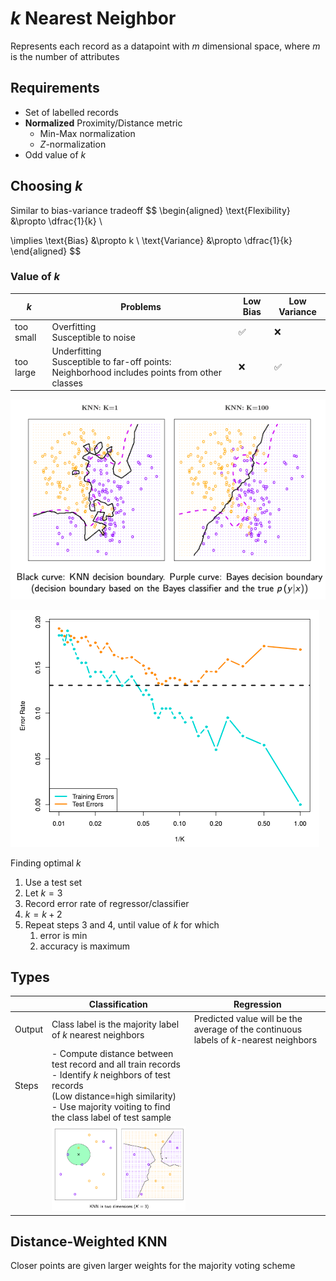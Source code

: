 # $k$ Nearest Neighbor

Represents each record as a datapoint with $m$ dimensional space, where $m$ is the number of attributes

## Requirements

- Set of labelled records
- **Normalized** Proximity/Distance metric
  - Min-Max normalization
  - $Z$-normalization
- Odd value of $k$

## Choosing $k$

Similar to bias-variance tradeoff
$$
\begin{aligned}
\text{Flexibility} &\propto \dfrac{1}{k} \\

\implies \text{Bias} &\propto k \\
\text{Variance} &\propto \dfrac{1}{k}
\end{aligned}
$$

### Value of $k$

| $k$       | Problems                                                                                         | Low Bias | Low Variance |
| --------- | ------------------------------------------------------------------------------------------------ | -------- | ------------ |
| too small | Overfitting<br />Susceptible to noise                                                            | ✅        | ❌            |
| too large | Underfitting<br />Susceptible to far-off points: Neighborhood includes points from other classes | ❌        | ✅            |

![knn_decision_boundary](./assets/knn_decision_boundary.png)

![knn_bias_variance_tradeoff](./assets/knn_bias_variance_tradeoff.png)

Finding optimal $k$
1. Use a test set
2. Let $k = 3$
3. Record error rate of regressor/classifier
4. $k = k+2$
5. Repeat steps 3 and 4, until value of $k$ for which
   1. error is min
   2. accuracy is maximum

## Types


|        | Classification                                                                                                                                                                                                | Regression                                                                            |
| ------ | ------------------------------------------------------------------------------------------------------------------------------------------------------------------------------------------------------------- | ------------------------------------------------------------------------------------- |
| Output | Class label is the majority label of $k$ nearest neighbors                                                                                                                                                    | Predicted value will be the average of the continuous labels of $k$-nearest neighbors |
| Steps  | - Compute distance between test record and all train records<br>- Identify $k$ neighbors of test records<br>  (Low distance=high similarity)<br>- Use majority voiting to find the class label of test sample |                                                                                       |
|        | ![knn](./assets/knn.png)                                                                                                                                                                                      |                                                                                       |

## Distance-Weighted KNN

Closer points are given larger weights for the majority voting scheme